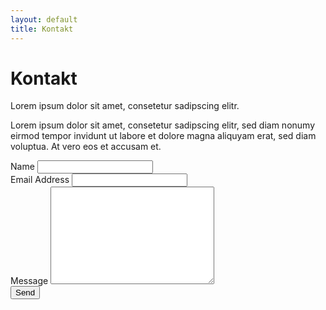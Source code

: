```yaml
---
layout: default
title: Kontakt
---
```


<div id="contact">
  <h1 class="pageTitle">Kontakt</h1>
  <div class="contactContent">
    <p class="intro">Lorem ipsum dolor sit amet, consetetur sadipscing elitr.</p>
    <p>Lorem ipsum dolor sit amet, consetetur sadipscing elitr, sed diam nonumy eirmod tempor invidunt ut labore et dolore magna aliquyam erat, sed diam voluptua. At vero eos et accusam et.</p>
  </div>
  <form action="http://formspree.io/intitiative.gegen.islamismus@protonmail.com" method="POST">
    <label for="name">Name</label>
    <input type="text" id="name" name="name" class="full-width"><br>
    <label for="email">Email Address</label>
    <input type="email" id="email" name="_replyto" class="full-width"><br>
    <label for="message">Message</label>
    <textarea name="message" id="message" cols="30" rows="10" class="full-width"></textarea><br>
    <input type="submit" value="Send" class="button">
  </form>
</div>
